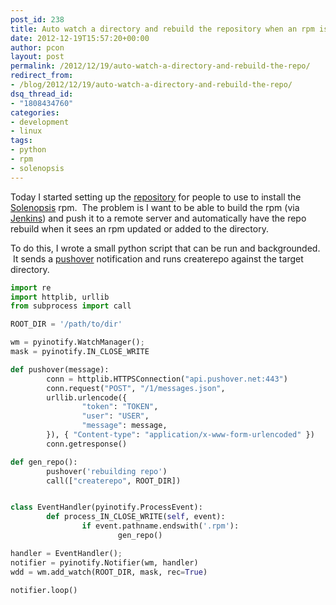 ```yaml
---
post_id: 238
title: Auto watch a directory and rebuild the repository when an rpm is added/updated
date: 2012-12-19T15:57:20+00:00
author: pcon
layout: post
permalink: /2012/12/19/auto-watch-a-directory-and-rebuild-the-repo/
redirect_from:
- /blog/2012/12/19/auto-watch-a-directory-and-rebuild-the-repo/
dsq_thread_id:
- "1808434760"
categories:
- development
- linux
tags:
- python
- rpm
- solenopsis
---
```

Today I started setting up the [repository](http://rpm.solenopsis.org) for people to use to install the [Solenopsis](http://solenopsis.org/Solenopsis/) rpm.  The problem is I want to be able to build the rpm (via [Jenkins](http://jenkins-ci.org)) and push it to a remote server and automatically have the repo rebuild when it sees an rpm updated or added to the directory.

To do this, I wrote a small python script that can be run and backgrounded.  It sends a [pushover](http://pushover.net) notification and runs createrepo against the target directory.

```python
import re
import httplib, urllib
from subprocess import call

ROOT_DIR = '/path/to/dir'

wm = pyinotify.WatchManager();
mask = pyinotify.IN_CLOSE_WRITE

def pushover(message):
        conn = httplib.HTTPSConnection("api.pushover.net:443")
        conn.request("POST", "/1/messages.json",
        urllib.urlencode({
                "token": "TOKEN",
                "user": "USER",
                "message": message,
        }), { "Content-type": "application/x-www-form-urlencoded" })
        conn.getresponse()

def gen_repo():
        pushover('rebuilding repo')
        call(["createrepo", ROOT_DIR])


class EventHandler(pyinotify.ProcessEvent):
        def process_IN_CLOSE_WRITE(self, event):
                if event.pathname.endswith('.rpm'):
                        gen_repo()

handler = EventHandler();
notifier = pyinotify.Notifier(wm, handler)
wdd = wm.add_watch(ROOT_DIR, mask, rec=True)

notifier.loop()
```